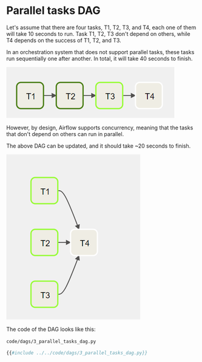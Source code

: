 # Parallel tasks DAG

Let's assume that there are four tasks, T1, T2, T3, and T4, each one of them will take 10 seconds to run. Task T1, T2, T3 don't depend on others, while T4 depends on the success of T1, T2, and T3.

In an orchestration system that does not support parallel tasks, these tasks run sequentially one after another. In total, it will take 40 seconds to finish.

![sequential tasks](airflow-dag-sequential-tasks.png)

However, by design, Airflow supports concurrency, meaning that the tasks that don't depend on others can run in parallel.

The above DAG can be updated, and it should take ~20 seconds to finish.

![parallel tasks](airflow-dag-parallel-tasks.png)

The code of the DAG looks like this:

`code/dags/3_parallel_tasks_dag.py`
```python
{{#include ../../code/dags/3_parallel_tasks_dag.py}}
```
